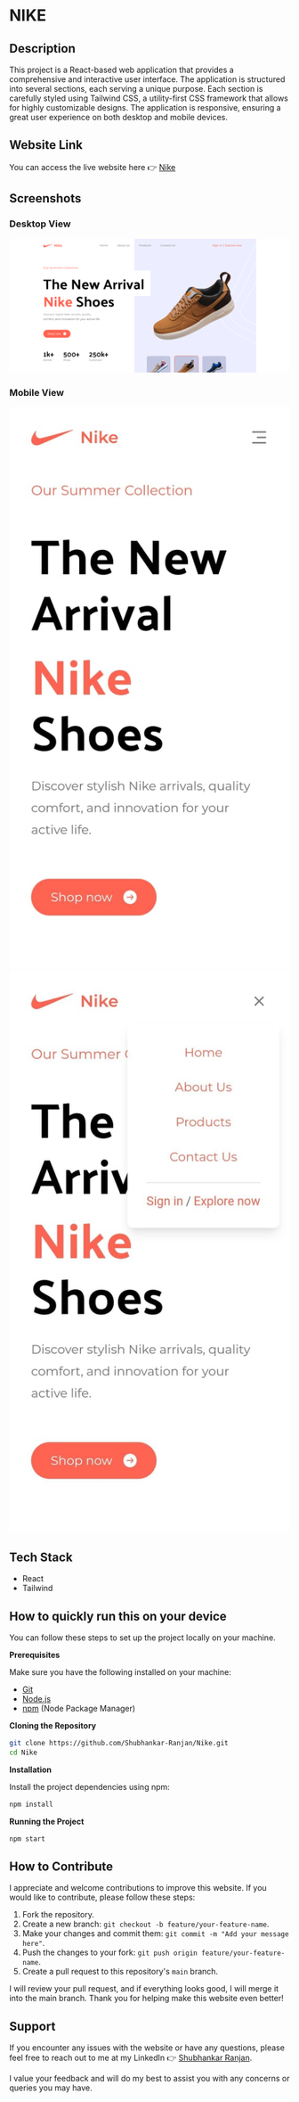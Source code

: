 # NIKE

## Description

This project is a React-based web application that provides a comprehensive and interactive user interface. The application is structured into several sections, each serving a unique purpose. Each section is carefully styled using Tailwind CSS, a utility-first CSS framework that allows for highly customizable designs. The application is responsive, ensuring a great user experience on both desktop and mobile devices.

## Website Link

You can access the live website here 👉 [Nike](https://ranjan-nike.netlify.app/)

## Screenshots

### Desktop View

![Desktop Screenshot](image/desktop_ss.png)

### Mobile View

![Mobile Screenshot without](image/mobile_ss1.jpg)
![Mobile Screenshot with menu](image/mobile_ss2.jpg)

## Tech Stack

- React
- Tailwind

## How to quickly run this on your device

You can follow these steps to set up the project locally on your machine.

**Prerequisites**

Make sure you have the following installed on your machine:

- [Git](https://git-scm.com/)
- [Node.js](https://nodejs.org/en)
- [npm](https://www.npmjs.com/) (Node Package Manager)

**Cloning the Repository**

```bash
git clone https://github.com/Shubhankar-Ranjan/Nike.git
cd Nike
```

**Installation**

Install the project dependencies using npm:

```bash
npm install
```


**Running the Project**

```bash
npm start
```

## How to Contribute

I appreciate and welcome contributions to improve this website. If you would like to contribute, please follow these steps:

1. Fork the repository.
2. Create a new branch: `git checkout -b feature/your-feature-name`.
3. Make your changes and commit them: `git commit -m "Add your message here"`.
4. Push the changes to your fork: `git push origin feature/your-feature-name`.
5. Create a pull request to this repository's `main` branch.

I will review your pull request, and if everything looks good, I will merge it into the main branch. Thank you for helping make this website even better!

## Support

If you encounter any issues with the website or have any questions, please feel free to reach out to me at my LinkedIn 👉 [Shubhankar Ranjan](https://www.linkedin.com/in/shubhankar-ranjan/).

I value your feedback and will do my best to assist you with any concerns or queries you may have.
